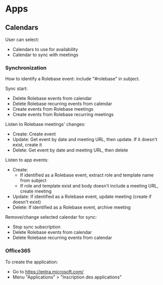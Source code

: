 # Apps

## Calendars

User can select:

- Calendars to use for availability
- Calendar to sync with meetings

### Synchronization

How to identify a Rolebase event: include "#rolebase" in subject.

Sync start:

- Delete Rolebase events from calendar
- Delete Rolebase recurring events from calendar
- Create events from Rolebase meetings
- Create events from Rolebase recurring meetings

Listen to Rolebase meetings' changes:

- Create: Create event
- Update: Get event by date and meeting URL, then update. If it doesn't exist, create it
- Delete: Get event by date and meeting URL, then delete

Listen to app events:

- Create:
  - If identified as a Rolebase event, extract role and template name from subject
  - If role and template exist and body doesn't include a meeting URL, create meeting
- Update: If identified as a Rolebase event, update meeting (create if doesn't exist)
- Delete: If identified as a Rolebase event, archive meeting

Remove/change selected calendar for sync:

- Stop sync subscription
- Delete Rolebase events from calendar
- Delete Rolebase recurring events from calendar

### Office365

To create the application:

- Go to https://entra.microsoft.com/
- Menu "Applications" > "Inscription des applications"
